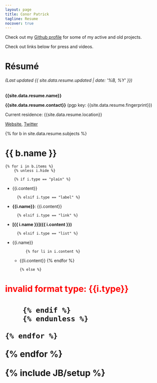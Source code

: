 ```yaml
---
layout: page
title: Conor Patrick
tagline: Resume
nocover: true
---
```


Check out my [Github profile]({{site.social[1].url}}) for some of my active and old projects.  

Check out links below for press and videos.

Résumé
======

###### (Last updated {{ site.data.resume.updated | date: '%B, %Y' }})

**{{site.data.resume.name}}**

**{{site.data.resume.contact}}**    (pgp key: {{site.data.resume.fingerprint}})

Current residence: {{site.data.resume.location}}

[Website]({{site.data.resume.website}}), [Twitter](https://twitter.com/{{site.data.resume.twitter}})


{% for b in site.data.resume.subjects %}


{{ b.name }}
===========


    {% for i in b.items %}
        {% unless i.hide %}

        {% if i.type == "plain" %}

* {{i.content}}

        {% elsif i.type == "label" %}

* **{{i.name}}**: {{i.content}}
        
        {% elsif i.type == "link" %}

* **[{{ i.name }}]({{ i.content }})**

        {% elsif i.type == "list" %}

* {{i.name}}

            {% for li in i.content %}
  * {{li.content}}
            {% endfor %}

        {% else %}
    
<h1 style="color:red;">invalid format type: {{i.type}}<h1>

        {% endif %}
        {% endunless %}

    {% endfor %}


{% endfor %}

{% include JB/setup %}
